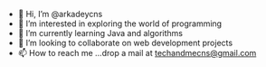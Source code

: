 - 👋 Hi, I’m @arkadeycns
- 👀 I’m interested in exploring the world of programming
- 🌱 I’m currently learning Java and algorithms
- 💞️ I’m looking to collaborate on web development projects
- 📫 How to reach me ...drop a mail at techandmecns@gmail.com

<!---
arkadeycns/arkadeycns is a ✨ special ✨ repository because its `README.md` (this file) appears on your GitHub profile.
You can click the Preview link to take a look at your changes.
--->
